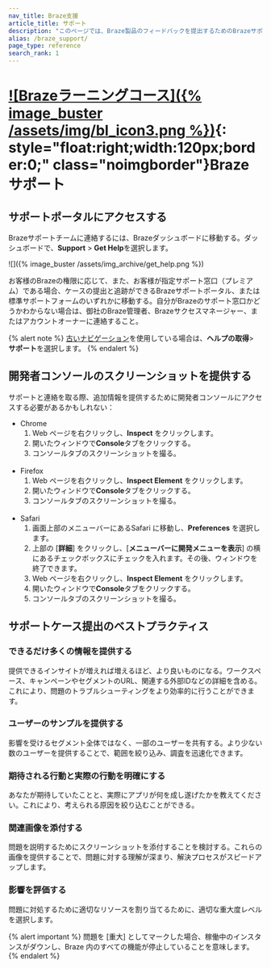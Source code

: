 ```yaml
---
nav_title: Braze支援
article_title: サポート
description: "このページでは、Braze製品のフィードバックを提出するためのBrazeサポートポータルを見つけるのに役立つ。このページは Braze のお客様のみがアクセスできます。"
alias: /braze_support/
page_type: reference
search_rank: 1
---
```


# [![Brazeラーニングコース]({% image_buster /assets/img/bl_icon3.png %})](https://learning.braze.com/the-braze-support-portal/){: style="float:right;width:120px;border:0;" class="noimgborder"}Brazeサポート

## サポートポータルにアクセスする

Brazeサポートチームに連絡するには、Brazeダッシュボードに移動する。ダッシュボードで、**Support** > **Get Help**を選択します。

![]({% image_buster /assets/img_archive/get_help.png %})

お客様のBrazeの権限に応じて、また、お客様が指定サポート窓口（プレミアム）である場合、ケースの提出と追跡ができるBrazeサポートポータル、または標準サポートフォームのいずれかに移動する。自分がBrazeのサポート窓口かどうかわからない場合は、御社のBraze管理者、Brazeサクセスマネージャー、またはアカウントオーナーに連絡すること。

{% alert note %}
[古いナビゲーション]({{site.baseurl}}/navigation)を使用している場合は、**ヘルプの取得**> **サポート**を選択します。
{% endalert %}

## 開発者コンソールのスクリーンショットを提供する

サポートと連絡を取る際、追加情報を提供するために開発者コンソールにアクセスする必要があるかもしれない：
- Chrome
  1. Web ページを右クリックし、**Inspect** をクリックします。
  2. 開いたウィンドウで**Console**タブをクリックする。
  3. コンソールタブのスクリーンショットを撮る。<br><br>
- Firefox
  1. Web ページを右クリックし、**Inspect Element** をクリックします。
  2. 開いたウィンドウで**Console**タブをクリックする。
  3. コンソールタブのスクリーンショットを撮る。<br><br>
- Safari
  1. 画面上部のメニューバーにあるSafari に移動し、**Preferences** を選択します。
  2. 上部の \[**詳細**] をクリックし、\[**メニューバーに開発メニューを表示**] の横にあるチェックボックスにチェックを入れます。その後、ウィンドウを終了できます。
  3. Web ページを右クリックし、**Inspect Element** をクリックします。
  4. 開いたウィンドウで**Console**タブをクリックする。
  5. コンソールタブのスクリーンショットを撮る。

## サポートケース提出のベストプラクティス

### できるだけ多くの情報を提供する

提供できるインサイトが増えれば増えるほど、より良いものになる。ワークスペース、キャンペーンやセグメントのURL、関連する外部IDなどの詳細を含める。これにより、問題のトラブルシューティングをより効率的に行うことができます。

### ユーザーのサンプルを提供する

影響を受けるセグメント全体ではなく、一部のユーザーを共有する。より少ない数のユーザーを提供することで、範囲を絞り込み、調査を迅速化できます。

### 期待される行動と実際の行動を明確にする

あなたが期待していたことと、実際にアプリが何を成し遂げたかを教えてください。これにより、考えられる原因を絞り込むことができる。

### 関連画像を添付する

問題を説明するためにスクリーンショットを添付することを検討する。これらの画像を提供することで、問題に対する理解が深まり、解決プロセスがスピードアップします。

### 影響を評価する

問題に対処するために適切なリソースを割り当てるために、適切な重大度レベルを選択します。 

{% alert important %}
問題を \[重大] としてマークした場合、稼働中のインスタンスがダウンし、Braze 内のすべての機能が停止していることを意味します。
{% endalert %}